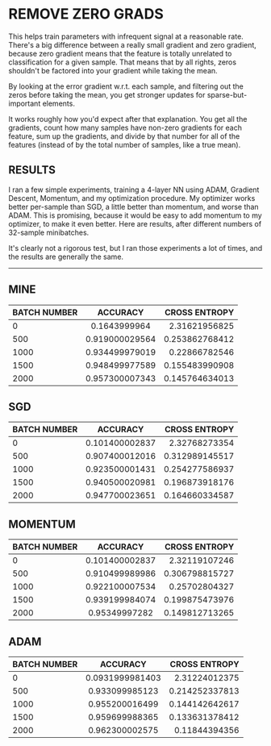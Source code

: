 # REMOVE ZERO GRADS
This helps train parameters with infrequent signal at a reasonable rate. There's a big difference between a really small gradient and zero gradient, because zero gradient means that the feature is totally unrelated to classification for a given sample. That means that by all rights, zeros shouldn't be factored into your gradient while taking the mean.

By looking at the error gradient w.r.t. each sample, and filtering out the zeros before taking the mean, you get stronger updates for sparse-but-important elements. 

It works roughly how you'd expect after that explanation. You get all the gradients, count how many samples have non-zero gradients for each feature, sum up the gradients, and divide by that number for all of the features (instead of by the total number of samples, like a true mean).

## RESULTS
I ran a few simple experiments, training a 4-layer NN using ADAM, Gradient Descent, Momentum, and my optimization procedure. My optimizer works better per-sample than SGD, a little better than momentum, and worse than ADAM. This is promising, because it would be easy to add momentum to my optimizer, to make it even better. Here are results, after different numbers of 32-sample minibatches.

It's clearly not a rigorous test, but I ran those experiments a lot of times, and the results are generally the same.
___


## MINE
| BATCH NUMBER        | ACCURACY           | CROSS ENTROPY  |
| ------------- |:-------------:| -----:|
| 0       | 0.1643999964      |   2.31621956825 |
| 500       | 0.919000029564      |   0.253862768412 |
| 1000      | 0.934499979019      |   0.22866782546 |
| 1500      | 0.948499977589      |   0.155483990908 |
| 2000      | 0.957300007343      |   0.145764634013 |


## SGD
| BATCH NUMBER        | ACCURACY           | CROSS ENTROPY  |
| ------------- |:-------------:| -----:|
| 0       | 0.101400002837      |   2.32768273354 |
| 500       | 0.907400012016      |   0.312989145517 |
| 1000      | 0.923500001431      |   0.254277586937 |
| 1500      | 0.940500020981     |   0.196873918176 |
| 2000      | 0.947700023651      |   0.164660334587 |


## MOMENTUM
| BATCH NUMBER        | ACCURACY           | CROSS ENTROPY  |
| ------------- |:-------------:| -----:|
| 0       | 0.101400002837      |   2.32119107246 |
| 500       | 0.910499989986      |   0.306798815727 |
| 1000      | 0.922100007534      |   0.25702804327 |
| 1500      | 0.939199984074     |   0.199875473976 |
| 2000      | 0.95349997282      |  0.149812713265 |




## ADAM
| BATCH NUMBER        | ACCURACY           | CROSS ENTROPY  |
| ------------- |:-------------:| -----:|
| 0       | 0.0931999981403      |   2.31224012375 |
| 500       | 0.933099985123      |   0.214252337813 |
| 1000      | 0.955200016499      |   0.144142642617|
| 1500      | 0.959699988365     |   0.133631378412 |
| 2000      | 0.962300002575      |  0.11844394356 |




